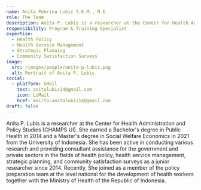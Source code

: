 ```yaml
---
name: Anita Pebrina Lubis S.K.M., M.E.
role: The Team
description: Anita P. Lubis is a researcher at the Center for Health Administration and Policy Studies (CHAMPS UI). She earned a Bachelor's degree in Public Health in 2014 and a Master's degree in Social Welfare Economics in 2021 from the University of Indonesia.
responsibility: Program & Training Specialist
expertise:
  - Health Policy
  - Health Service Management
  - Strategic Planning
  - Community Satisfaction Surveys
image:
  src: /images/people/anita-p-lubis.png
  alt: Portrait of Anita P. Lubis
social:
  - platform: GMail
    text: anitalubis14@gmail.com
    icon: LuMail
    href: mailto:anitalubis14@gmail.com
draft: false
---
```


Anita P. Lubis is a researcher at the Center for Health Administration and Policy Studies (CHAMPS UI). She earned a Bachelor's degree in Public Health in 2014 and a Master's degree in Social Welfare Economics in 2021 from the University of Indonesia. She has been active in conducting various research and providing consultant assistance for the government and private sectors in the fields of health policy, health service management, strategic planning, and community satisfaction surveys as a junior researcher since 2014. Recently, She joined as a member of the policy preparation team at the level national for the development of health workers together with the Ministry of Health of the Republic of Indonesia.
